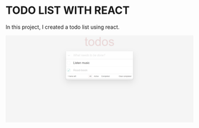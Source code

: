# TODO LIST WITH REACT

In this project, I created a todo list using react.

![](https://github.com/murat7001/to-do-with-react/blob/master/image/todo.png)